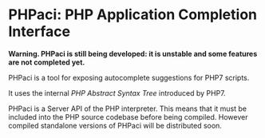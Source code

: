 # PHPaci: PHP Application Completion Interface
**Warning. PHPaci is still being developed: it is unstable and some features are not completed yet.**

PHPaci is a tool for exposing autocomplete suggestions for PHP7 scripts.

It uses the internal *PHP Abstract Syntax Tree* introduced by PHP7.

PHPaci is a Server API of the PHP interpreter. This means that it must be included into the PHP source codebase before being compiled.
However compiled standalone versions of PHPaci will be distributed soon.
